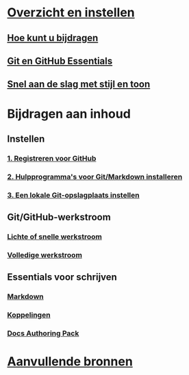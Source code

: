 # [Overzicht en instellen](index.md)
## [Hoe kunt u bijdragen](how-to-contribute.md)
## [Git en GitHub Essentials](git-github-fundamentals.md)
## [Snel aan de slag met stijl en toon](style-quick-start.md)
<!-- Needed:  ## Sample writing quick start -->

# Bijdragen aan inhoud
<!-- New nodes:
## Create issues
## Small edits
## Review new content
## Create new articles
## Create or update samples
-->

## Instellen 
### [1. Registreren voor GitHub](get-started-setup-github.md)
### [2. Hulpprogramma's voor Git/Markdown installeren](get-started-setup-tools.md)
### [3. Een lokale Git-opslagplaats instellen](get-started-setup-local.md)

## Git/GitHub-werkstroom
### [Lichte of snelle werkstroom](light-workflow.md)
### [Volledige werkstroom](full-workflow.md)

## Essentials voor schrijven 
### [Markdown](how-to-write-use-markdown.md)
### [Koppelingen](how-to-write-links.md)
### [Docs Authoring Pack](how-to-write-docs-auth-pack.md)

# [Aanvullende bronnen](additional-resources.md)
